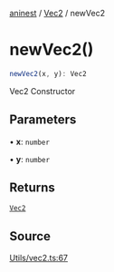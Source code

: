 [aninest](../../index.md) / [Vec2](../index.md) / newVec2

# newVec2()

```ts
newVec2(x, y): Vec2
```

Vec2 Constructor

## Parameters

• **x**: `number`

• **y**: `number`

## Returns

[`Vec2`](../type-aliases/Vec2.md)

## Source

[Utils/vec2.ts:67](https://github.com/zphrs/aninest/blob/3be3895/src/Utils/vec2.ts#L67)
